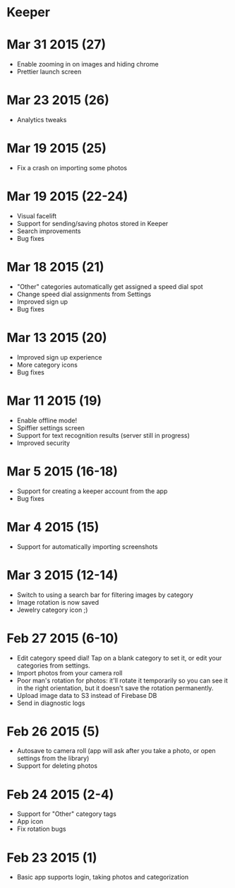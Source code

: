 # Keeper

# Mar 31 2015 (27)

- Enable zooming in on images and hiding chrome
- Prettier launch screen

# Mar 23 2015 (26)

- Analytics tweaks

# Mar 19 2015 (25)

- Fix a crash on importing some photos

# Mar 19 2015 (22-24)

- Visual facelift
- Support for sending/saving photos stored in Keeper
- Search improvements
- Bug fixes

# Mar 18 2015 (21)

- "Other" categories automatically get assigned a speed dial spot
- Change speed dial assignments from Settings
- Improved sign up
- Bug fixes

# Mar 13 2015 (20)

- Improved sign up experience
- More category icons
- Bug fixes

# Mar 11 2015 (19)

- Enable offline mode!
- Spiffier settings screen
- Support for text recognition results (server still in progress)
- Improved security

# Mar 5 2015 (16-18)

- Support for creating a keeper account from the app
- Bug fixes

# Mar 4 2015 (15)

- Support for automatically importing screenshots

# Mar 3 2015 (12-14)

- Switch to using a search bar for filtering images by category
- Image rotation is now saved
- Jewelry category icon ;)

# Feb 27 2015 (6-10)

- Edit category speed dial! Tap on a blank category to set it, or edit your categories from settings.
- Import photos from your camera roll
- Poor man's rotation for photos: it'll rotate it temporarily so you can see it in the right orientation, but it doesn't save the rotation permanently.
- Upload image data to S3 instead of Firebase DB
- Send in diagnostic logs

# Feb 26 2015 (5)

- Autosave to camera roll (app will ask after you take a photo, or open settings from the library)
- Support for deleting photos

# Feb 24 2015 (2-4)

- Support for "Other" category tags
- App icon
- Fix rotation bugs

# Feb 23 2015 (1)

- Basic app supports login, taking photos and categorization